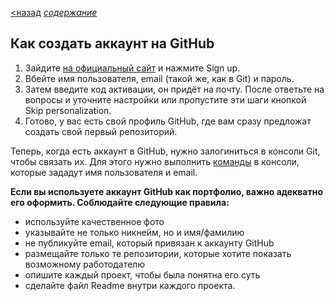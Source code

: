 [<назад](gitandgithub.md) [*содержание*](readme.md)

## Как создать аккаунт на GitHub

1. Зайдите [на официальный сайт](https://github.com/) и нажмите Sign up.
2. Вбейте имя пользователя, email (такой же, как в Git) и пароль.
3. Затем введите код активации, он придёт на почту. После ответьте на вопросы и уточните настройки или пропустите эти шаги кнопкой Skip personalization.
4. Готово, у вас есть свой профиль GitHub, где вам сразу предложат создать свой первый репозиторий.

Теперь, когда есть аккаунт в GitHub, нужно залогиниться в консоли Git, чтобы связать их. Для этого нужно выполнить [команды](setting.md) в консоли, которые зададут имя пользователя и email.

**Если вы используете аккаунт GitHub как портфолио, важно адекватно его оформить. Соблюдайте следующие правила:**

* используйте качественное фото
* указывайте не только никнейм, но и имя/фамилию
* не публикуйте email, который привязан к аккаунту GitHub
* размещайте только те репозитории, которые хотите показать возможному работодателю
* опишите каждый проект, чтобы была понятна его суть
* сделайте файл Readme внутри каждого проекта.